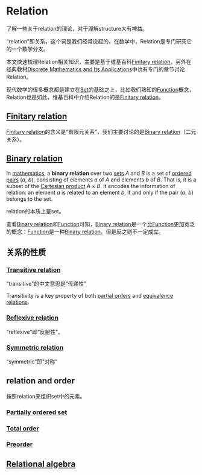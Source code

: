 # Relation

了解一些关于relation的理论，对于理解structure大有裨益。

“relation”即关系，这个词是我们经常说起的，在数学中，Relation是专门研究它的一个数学分支。

本文快速梳理Relation相关知识，主要是基于维基百科[Finitary relation](https://en.wikipedia.org/wiki/Finitary_relation)。另外在经典教材[Discrete Mathematics and Its Applications](https://www.amazon.com/Discrete-Mathematics-Applications-Kenneth-Rosen/dp/125967651X)中也有专门的章节讨论Relation。

现代数学的很多概念都是建立在[Set](https://en.wikipedia.org/wiki/Set_(mathematics))的基础之上，比如我们熟知的[Function](https://en.wikipedia.org/wiki/Function_(mathematics))概念，Relation也是如此，维基百科中介绍Relation的是[Finitary relation](https://en.wikipedia.org/wiki/Finitary_relation)。

## [Finitary relation](https://en.wikipedia.org/wiki/Finitary_relation)

[Finitary relation](https://en.wikipedia.org/wiki/Finitary_relation)的含义是“有限元关系”，我们主要讨论的是[Binary relation](https://en.wikipedia.org/wiki/Binary_relation)（二元关系）。

## [Binary relation](https://en.wikipedia.org/wiki/Binary_relation)

In [mathematics](https://en.wikipedia.org/wiki/Mathematics), a **binary relation** over two [sets](https://en.wikipedia.org/wiki/Set_(mathematics)) *A* and *B* is a set of [ordered pairs](https://en.wikipedia.org/wiki/Ordered_pair) (*a*, *b*), consisting of elements *a* of *A* and elements *b* of *B*. That is, it is a subset of the [Cartesian product](https://en.wikipedia.org/wiki/Cartesian_product) *A* × *B*. It encodes the information of relation: an element *a* is related to an element *b*, if and only if the pair (*a*, *b*) belongs to the set. 

relation的本质上是set。

查看[Binary relation](https://en.wikipedia.org/wiki/Binary_relation)和[Function](https://en.wikipedia.org/wiki/Function_(mathematics))可知，[Binary relation](https://en.wikipedia.org/wiki/Binary_relation)是一个比[Function](https://en.wikipedia.org/wiki/Function_(mathematics))更加宽泛的概念：[Function](https://en.wikipedia.org/wiki/Function_(mathematics))是一种[Binary relation](https://en.wikipedia.org/wiki/Binary_relation)，但是反之则不一定成立。

## 关系的性质

### [Transitive relation](https://en.wikipedia.org/wiki/Transitive_relation)

"transitive"的中文意思是“传递性”

Transitivity is a key property of both [partial orders](https://en.wikipedia.org/wiki/Partial_order) and [equivalence relations](https://en.wikipedia.org/wiki/Equivalence_relation).

### [Reflexive relation](https://en.wikipedia.org/wiki/Reflexive_relation)

“reflexive”即“反射性”。



### [Symmetric relation](https://en.wikipedia.org/wiki/Symmetric_relation)

“symmetric”即“对称”

## relation and order

按照relation来组织set中的元素。

### [Partially ordered set](https://en.wikipedia.org/wiki/Partially_ordered_set)



### [Total order](https://en.wikipedia.org/wiki/Total_order)



### [Preorder](https://en.wikipedia.org/wiki/Preorder)



## [Relational algebra](https://en.wikipedia.org/wiki/Relational_algebra)

